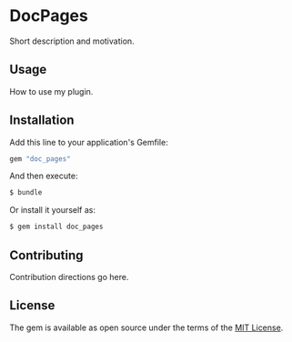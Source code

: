 # DocPages
Short description and motivation.

## Usage
How to use my plugin.

## Installation
Add this line to your application's Gemfile:

```ruby
gem "doc_pages"
```

And then execute:
```bash
$ bundle
```

Or install it yourself as:
```bash
$ gem install doc_pages
```

## Contributing
Contribution directions go here.

## License
The gem is available as open source under the terms of the [MIT License](https://opensource.org/licenses/MIT).
